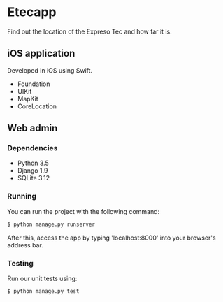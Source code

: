 # Etecapp

Find out the location of the Expreso Tec and how far it is.

## iOS application
Developed in iOS using Swift.
* Foundation
* UIKit
* MapKit
* CoreLocation

## Web admin

### Dependencies
* Python 3.5
* Django 1.9
* SQLite 3.12

### Running
You can run the project with the following command:
```bash
$ python manage.py runserver
```
After this, access the app by typing 'localhost:8000' into your browser's address bar.

### Testing
Run our unit tests using:
```
$ python manage.py test
```
